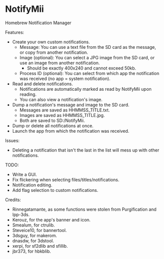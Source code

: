 # NotifyMii
Homebrew Notification Manager

Features:
- Create your own custom notifications.
  - Message: You can use a text file from the SD card as the message, or copy from another notification.
  - Image (optional): You can select a JPG image from the SD card, or use an image from another notification.
    - Should be exactly 400x240 and cannot exceed 50kb.
  - Process ID (optional): You can select from which app the notification was received (no app = system notification).
- Read and delete notifications.
  - Notifications are automatically marked as read by NotifyMii upon reading.
  - You can also view a notification's image.
- Dump a notification's message and image to the SD card.
  - Messages are saved as HHMMSS_TITLE.txt.
  - Images are saved as HHMMSS_TITLE.jpg.
  - Both are saved to SD:/NotifyMii.
- Dump or delete all notifications at once.
- Launch the app from which the notification was received.

Issues:
- Deleting a notification that isn't the last in the list will mess up with other notifications.

TODO:
- Write a GUI.
- Fix flickering when selecting files/titles/notifications.
- Notification editing.
- Add flag selection to custom notifications.

Credits:
- Rinnegatamante, as some functions were stolen from Purgification and lpp-3ds.
- Kerouz, for the app's banner and icon.
- Smealum, for ctrulib.
- Steveice10, for bannertool.
- 3dsguy, for makerom.
- dnasdw, for 3dstool.
- xerpi, for sf2dlib and sfillib.
- jbr373, for hbkblib.